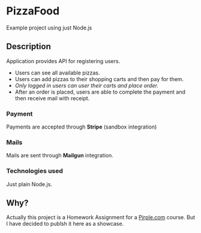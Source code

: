 # PizzaFood

Example project using just Node.js

## Description

Application provides API for registering users.

- Users can see all available pizzas.
- Users can add pizzas to their shopping carts and then pay for them.
- _Only logged in users can user their carts and place order._
- After an order is placed, users are able to complete the payment and then receive mail with receipt.

### Payment

Payments are accepted through **Stripe** (sandbox integration)

### Mails

Mails are sent through **Mailgun** integration.

### Technologies used

Just plain Node.js.

## Why?

Actually this project is a Homework Assignment for a [Pirple.com](pirple.com) course.
But I have decided to publsh it here as a showcase.
